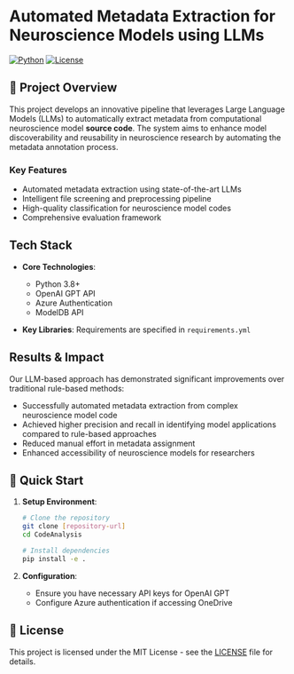  # Automated Metadata Extraction for Neuroscience Models using LLMs

[![Python](https://img.shields.io/badge/python-3.8+-blue.svg)](https://www.python.org/downloads/)
[![License](https://img.shields.io/badge/License-MIT-green.svg)](LICENSE)

## 🎯 Project Overview

This project develops an innovative pipeline that leverages Large Language Models (LLMs) to automatically extract metadata from computational neuroscience model **source code**. The system aims to enhance model discoverability and reusability in neuroscience research by automating the metadata annotation process.

### Key Features
- Automated metadata extraction using state-of-the-art LLMs
- Intelligent file screening and preprocessing pipeline
- High-quality classification for neuroscience model codes
- Comprehensive evaluation framework

## Tech Stack

- **Core Technologies**:
  - Python 3.8+
  - OpenAI GPT API
  - Azure Authentication
  - ModelDB API

- **Key Libraries**: Requirements are specified in `requirements.yml`

## Results & Impact

Our LLM-based approach has demonstrated significant improvements over traditional rule-based methods:

- Successfully automated metadata extraction from complex neuroscience model code
- Achieved higher precision and recall in identifying model applications compared to rule-based approaches
- Reduced manual effort in metadata assignment
- Enhanced accessibility of neuroscience models for researchers

## 🚀 Quick Start

1. **Setup Environment**:
   ```bash
   # Clone the repository
   git clone [repository-url]
   cd CodeAnalysis

   # Install dependencies
   pip install -e .
   ```

2. **Configuration**:
   - Ensure you have necessary API keys for OpenAI GPT
   - Configure Azure authentication if accessing OneDrive

## 📝 License

This project is licensed under the MIT License - see the [LICENSE](LICENSE) file for details.
